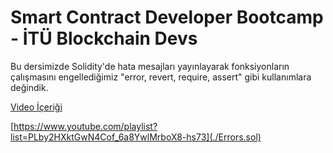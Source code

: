 # Smart Contract Developer Bootcamp - İTÜ Blockchain Devs

Bu dersimizde Solidity'de hata mesajları yayınlayarak fonksiyonların çalışmasını engellediğimiz "error, revert, require, assert" gibi kullanımlara değindik.

[Video İçeriği](https://www.youtube.com/watch?v=TUQzMu4DYjc&list=PLby2HXktGwN4Cof_6a8YwlMrboX8-hs73&index=11)

[https://www.youtube.com/playlist?list=PLby2HXktGwN4Cof_6a8YwlMrboX8-hs73](./Errors.sol)